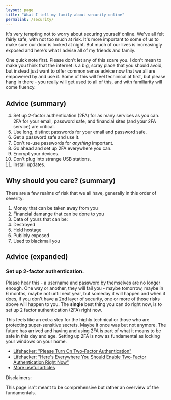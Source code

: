 ```yaml
---
layout: page
title: "What I tell my family about security online"
permalink: /security/
---
```


It's very tempting not to worry about securing yourself online. We've all felt fairly safe, with not too much at risk.  It's more important to some of us to make sure our door is locked at night.  But much of our lives is increasingly exposed and here's what I advise all of my friends and family.  

One quick note first.  Please don't let any of this scare you. I don't mean to make you think that the internet is a big, scray place that you should avoid, but instead just want to offer common sense advice now that we all are empowered by and use it.  Some of this will feel techinical at first, but please hang in there - you really will get used to all of this, and with familiarity will come fluency.  

## Advice (summary)

4. Set up 2-factor authentication (2FA) for as many services as you can.  2FA for your email, password safe, and financial sites (and your 2FA service) are critical.  
2. Use long, distinct passwords for your email and password safe. 
3. Get a password safe and use it. 
3. Don't re-use passwords for _anything_ important.  
5. Go ahead and set up 2FA everywhere you can.  
6. Encrypt your devices.
7. Don't plug into strange USB stations. 
8. Install updates.

## Why should you care? (summary) 

There are a few realms of risk that we all have, generally in this order of severity:  

1. Money that can be taken away from you
2. Financial damange that can be done to you
3. Data of yours that can be:
  4. Destroyed 
  5. Held hostage 
  6. Publicly exposed 
  7. Used to blackmail you

## Advice (expanded)

### Set up 2-factor authentication.  

Please hear this - a username and password by themselves are no longer enough.  One way or another, they will fail you - maybe tomorrow, maybe in 6 months, maybe not until next year, but someday it will happen and when it does, if you don't have a 2nd layer of security, one or more of those risks above will happen to you.   The **single** best thing you can do right now, is to set up 2 factor authentication (2FA) right now.  

This feels like an extra step for the highly technical or those who are protecting super-sensitive secrets.  Maybe it once was but not anymore.  The future has arrived and having and using 2FA is part of what it means to be safe in this day and age.  Setting up 2FA is now as fundamental as locking your windows on your home.  

* [Lifehacker: "Please Turn On Two-Factor Authentication"](http://lifehacker.com/5932700/please-turn-on-two-factor-authentication)
* [Lifehacker: "Here's Everywhere You Should Enable Two-Factor Authentication Right Now"](http://lifehacker.com/5938565/heres-everywhere-you-should-enable-two-factor-authentication-right-now)
* [More useful articles](http://lifehacker.com/tag/two-factor-authentication)



Disclaimers: 

This page isn't meant to be comprehensive but rather an overview of the fundamentals.  






